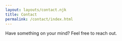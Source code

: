 ```yaml
---
layout: layouts/contact.njk
title: Contact
permalink: /contact/index.html
---
```

Have something on your mind? Feel free to reach out.